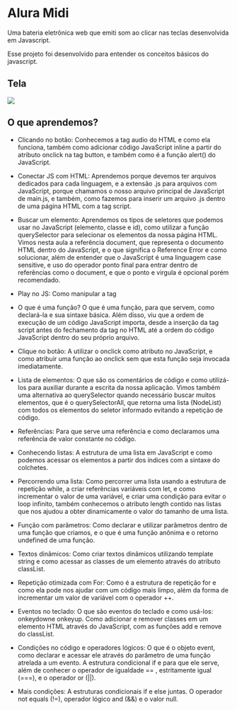# Alura Midi

Uma bateria eletrônica web que emiti som ao clicar nas teclas desenvolvida em Javascript.

Esse projeto foi desenvolvido para entender os conceitos básicos do javascript.

## Tela

<img src="/images/tela.png">

## O que aprendemos?

- Clicando no botão:
    Conhecemos a tag audio do HTML e como ela funciona, também como adicionar código JavaScript inline a partir do atributo onclick na tag button, e também como é a função alert() do JavaScript.

- Conectar JS com HTML:
    Aprendemos porque devemos ter arquivos dedicados para cada linguagem, e a extensão .js para arquivos com JavaScript, porque chamamos o nosso arquivo principal de JavaScript de main.js, e também, como fazemos para inserir um arquivo .js dentro de uma página HTML com a tag script.

- Buscar um elemento:
    Aprendemos os tipos de seletores que podemos usar no JavaScript (elemento, classe e id), como utilizar a função querySelector para selecionar os elementos da nossa página HTML. Vimos nesta aula a referência document, que representa o documento HTML dentro do JavaScript, e o que significa o Reference Error e como solucionar, além de entender que o JavaScript é uma linguagem case sensitive, e uso do operador ponto final para entrar dentro de referências como o document, e que o ponto e virgula é opcional porém recomendado.

- Play no JS:
    Como manipular a tag <audio> do HTML através do JavaScript, como selecionar um elemento a partir de um seletor de id e a reproduzir um som a partir da função play(). Além disso, viu também como os erros são apresentados na aba Console da ferramenta DevTools.

- O que é uma função?
    O que é uma função, para que servem, como declará-la e sua sintaxe básica. Além disso, viu que a ordem de execução de um código JavaScript importa, desde a inserção da tag script antes do fechamento da tag </body> no HTML até a ordem do código JavaScript dentro do seu próprio arquivo.

- Clique no botão:
    A utilizar o onclick como atributo no JavaScript, e como atribuir uma função ao onclick sem que esta função seja invocada imediatamente.

- Lista de elementos:
    O que são os comentários de código e como utilizá-los para auxiliar durante a escrita da nossa aplicação. Vimos também uma alternativa ao querySelector quando necessário buscar muitos elementos, que é o querySelectorAll, que retorna uma lista (NodeList) com todos os elementos do seletor informado evitando a repetição de código.

- Referências:
    Para que serve uma referência e como declaramos uma referência de valor constante no código.

- Conhecendo listas:
    A estrutura de uma lista em JavaScript e como podemos acessar os elementos a partir dos índices com a sintaxe do colchetes.

- Percorrendo uma lista:
    Como percorrer uma lista usando a estrutura de repetição while, a criar referências variáveis com let, e como incrementar o valor de uma variável, e criar uma condição para evitar o loop infinito, também conhecemos o atributo length contido nas listas que nos ajudou a obter dinamicamente o valor do tamanho de uma lista.

- Função com parâmetros:
    Como declarar e utilizar parâmetros dentro de uma função que criamos, e o que é uma função anônima e o retorno undefined de uma função.

- Textos dinâmicos:
    Como criar textos dinâmicos utilizando template string e como acessar as classes de um elemento através do atributo classList.

- Repetição otimizada com For:
    Como é a estrutura de repetição for e como ela pode nos ajudar com um código mais limpo, além da forma de incrementar um valor de variável com o operador ++.

- Eventos no teclado:
    O que são eventos do teclado e como usá-los: onkeydowne onkeyup. Como adicionar e remover classes em um elemento HTML através do JavaScript, com as funções add e remove do classList.

- Condições no código e operadores lógicos:
    O que é o objeto event, como declarar e acessar ele através do parâmetro de uma função atrelada a um evento. A estrutura condicional if e para que ele serve, além de conhecer o operador de igualdade == , estritamente igual (===), e o operador or (||).

- Mais condições:
    A estruturas condicionais if e else juntas. O operador not equals (!=), operador lógico and (&&) e o valor null.
